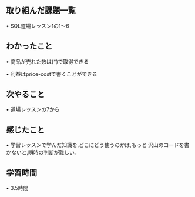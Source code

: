 ## 取り組んだ課題一覧
• SQL道場レッスン1の1〜6

## わかったこと
• 商品が売れた数は(*)で取得できる

• 利益はprice-costで書くことができる

## 次やること
• 道場レッスンの7から

## 感じたこと
• 学習レッスンで学んだ知識を,どこにどう使うのかは,もっと
沢山のコードを書かないと,瞬時の判断が難しい。

## 学習時間
• 3.5時間